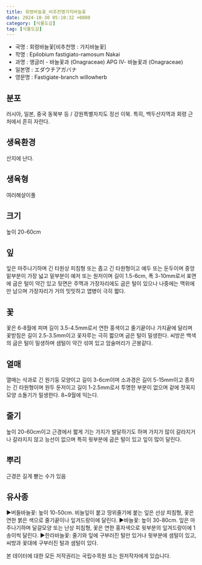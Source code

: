 ```yaml
---
title: 회령바늘꽃_비추천명가지바늘꽃
date: 2024-10-30 05:10:32 +0800
category: [식물도감]
tag: [식물도감]
---
```




- 국명 : 회령바늘꽃[비추천명 : 가지바늘꽃]
- 학명 : Epilobium fastigiato-ramosum Nakai
- 과명 : 앵글러 - 바늘꽃과 (Onagraceae) APG Ⅳ- 바늘꽃과 (Onagraceae)
- 일본명 : エダウチアガバナ
- 영문명 : Fastigiate-branch willowherb


## 분포
러시아, 일본, 중국 동북부 등 / 강원특별자치도 정선 이북. 특히, 백두산지역과 회령 근처에서 흔히 자란다.
## 생육환경
산지에 난다.
## 생육형
여러해살이풀
## 크기
높이 20-60cm
## 잎
잎은 마주나기하며 긴 타원상 피침형 또는 좁고 긴 타원형이고 예두 또는 둔두이며 중앙 밑부분이 가장 넓고 밑부분이 예저 또는 원저이며 길이 1.5-6cm, 폭 3-10mm로서 표면에 굽은 털이 약간 있고 뒷면은 주맥과 가장자리에도 굽은 털이 있으나 나중에는 맥위에만 남으며 가장자리가 거의 밋밋하고 엽병이 극히 짧다.
## 꽃
꽃은 6-8월에 피며 길이 3.5-4.5mm로서 연한 홍색이고 줄기끝이나 가지끝에 달리며 꽃받침은 길이 2.5-3.5mm이고 꽃자루는 극히 짧으며 굽은 털이 밀생한다. 씨방은 백색의 굽은 털이 밀생하며 샘털이 약간 섞여 있고 암술머리가 곤봉같다.
## 열매
열매는 삭과로 긴 원기둥 모양이고 길이 3-6cm이며 소과경은 길이 5-15mm이고 종자는 긴 타원형이며 원두 둔저이고 길이 1-2.5mm로서 투명한 부분이 없으며 겉에 젓꼭지모양 소돌기가 밀생한다. 8~9월에 익는다. 
## 줄기
높이 20-60cm이고 근경에서 짧게 기는 가지가 발달하기도 하며 가지가 많이 갈라지거나 갈라지지 않고 능선이 없으며 특히 윗부분에 굽은 털이 있고 잎이 많이 달린다.
## 뿌리
근경은 길게 뻗는 수가 있음
## 유사종
▶버들바늘꽃: 높이 10-50cm. 비늘잎이 붙고 땅위줄기에 붙는 잎은 선상 피침형, 꽃은 연한 붉은 색으로 줄기끝이나 잎겨드랑이에 달린다. ▶바늘꽃: 높이 30-80cm. 잎은 마주나기하며 달걀모양 또는 난상 피침형, 꽃은 연한 홍자색으로 윗부분의 잎겨드랑이에 1송이씩 달린다.▶한라바늘꽃: 줄기와 잎에 구부러진 털만 있거나 윗부분에 샘털이 있고, 씨방과 꽃대에 구부러진 털과 샘털이 있다.






본 데이터에 대한 모든 저작권리는 국립수목원 또는 원저작자에게 있습니다.
